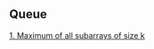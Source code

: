 ## Queue
   [1. Maximum of all subarrays of size k](https://github.com/BhavinRaichura/algo/blob/main/queue/Maximum%20of%20all%20subarrays%20of%20size%20k.cpp)
